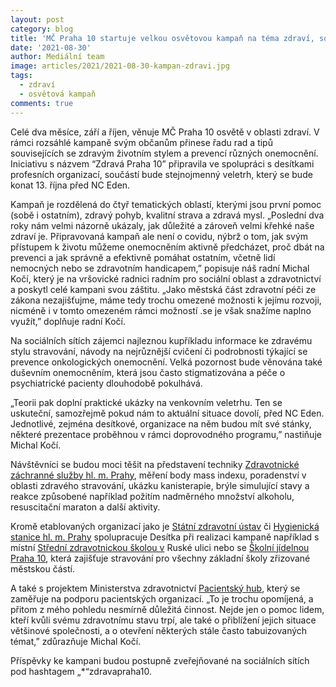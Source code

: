 ```yaml
---
layout: post
category: blog
title: 'MČ Praha 10 startuje velkou osvětovou kampaň na téma zdraví, součástí bude i veletrh '
date: '2021-08-30'
author: Mediální team 
image: articles/2021/2021-08-30-kampan-zdravi.jpg
tags:
  - zdraví
  - osvětová kampaň
comments: true
---
```



Celé dva měsíce, září a říjen, věnuje MČ Praha 10 osvětě v oblasti zdraví. V rámci rozsáhlé kampaně svým občanům přinese řadu rad a tipů souvisejících se zdravým životním stylem a prevencí různých onemocnění. Iniciativu s názvem “Zdravá Praha 10” připravila ve spolupráci s desítkami profesních organizací, součástí bude stejnojmenný veletrh, který se bude konat 13. října před NC Eden.

Kampaň je rozdělená do čtyř tematických oblastí, kterými jsou první pomoc (sobě i ostatním), zdravý pohyb, kvalitní strava a zdravá mysl. „Poslední dva roky nám velmi názorně ukázaly, jak důležité a zároveň velmi křehké naše zdraví je. Připravovaná kampaň ale není o covidu, nýbrž o tom, jak svým přístupem k životu můžeme onemocněním aktivně předcházet, proč dbát na prevenci a jak správně a efektivně pomáhat ostatním, včetně lidí nemocných nebo se zdravotním handicapem,” popisuje náš radní Michal Kočí, který je na vršovické radnici radním pro sociální oblast a zdravotnictví a poskytl celé kampani svou záštitu. „Jako městská část zdravotní péči ze zákona nezajišťujme, máme tedy trochu omezené možnosti k jejímu rozvoji, nicméně i v tomto omezeném rámci možností .se je však snažíme naplno využít,” doplňuje radní Kočí.

Na sociálních sítích zájemci najleznou kupříkladu informace ke zdravému stylu stravování, návody na nejrůznější cvičení či podrobnosti týkající se prevence onkologických onemocnění. Velká pozornost bude věnována také duševním onemocněním, která jsou často stigmatizována a péče o psychiatrické pacienty dlouhodobě pokulhává.

„Teorii pak doplní praktické ukázky na venkovním veletrhu. Ten se uskuteční, samozřejmě pokud nám to aktuální situace dovolí, před NC Eden. Jednotlivé, zejména desítkové, organizace na něm budou mít své stánky, některé prezentace proběhnou v rámci doprovodného programu,” nastiňuje Michal Kočí.

Návštěvníci se budou moci těšit na představení techniky [Zdravotnické záchranné služby hl. m. Prahy](https://www.zzshmp.cz/), měření body mass indexu, poradenství v oblasti zdravého stravování, ukázku kanisterapie, brýle simulující stavy a reakce způsobené například požitím nadměrného množství alkoholu, resuscitační maraton a další aktivity.

Kromě etablovaných organizací jako je [Státní zdravotní ústav](http://www.szu.cz/) či [Hygienická stanice hl. m. Prahy](http://www.hygpraha.cz/) spolupracuje Desítka při realizaci kampaně například s místní [Střední zdravotnickou školou v](https://www.szs-ruska.cz/) Ruské ulici nebo se [Školní jídelnou Praha 10](https://www.sjp10.cz/), která zajišťuje stravování pro všechny základní školy zřizované městskou částí.

A také s projektem Ministerstva zdravotnictví [Pacientský hub](https://www.pacientskyhub.cz/), který se zaměřuje na podporu pacientských organizací. „To je trochu opomíjená, a přitom z mého pohledu nesmírně důležitá činnost. Nejde jen o pomoc lidem, kteří kvůli svému zdravotnímu stavu trpí, ale také o přiblížení jejich situace většinové společnosti, a o otevření některých stále často tabuizovaných témat,” zdůrazňuje Michal Kočí.  
  

Příspěvky ke kampani budou postupně zveřejňované na sociálních sítích pod hashtagem „*“zdravapraha10.
